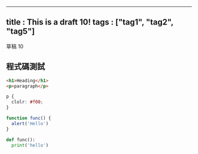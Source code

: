 --------------------------------------------------------------------------------
title : This is a draft 10!
tags  : ["tag1", "tag2", "tag5"]
--------------------------------------------------------------------------------

草稿 10

## 程式碼測試

```html
<h1>Heading</h1>
<p>paragraph</p>
```

```css
p {
  clolr: #f00;
}
```

```js
function func() {
  alert('Hello')
}
```

```py
def func():
  print('hello')
```
